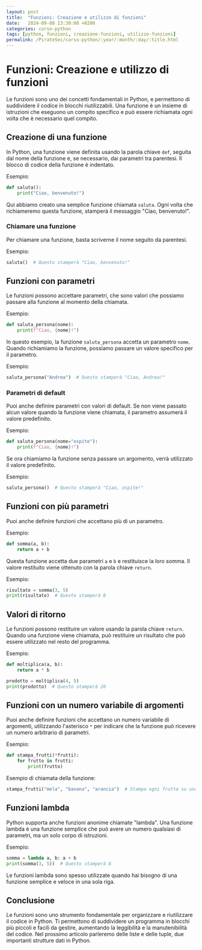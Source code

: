 ```yaml
---
layout: post
title:  "Funzioni: Creazione e utilizzo di funzioni"
date:   2024-09-08 13:30:00 +0200
categories: corso-python
tags: [python, funzioni, creazione-funzioni, utilizzo-funzioni]
permalink: /PirateSec/corso-python/:year/:month/:day/:title.html
---
```


# Funzioni: Creazione e utilizzo di funzioni

Le funzioni sono uno dei concetti fondamentali in Python, e permettono di suddividere il codice in blocchi riutilizzabili. Una funzione è un insieme di istruzioni che eseguono un compito specifico e può essere richiamata ogni volta che è necessario quel compito.

## Creazione di una funzione

In Python, una funzione viene definita usando la parola chiave `def`, seguita dal nome della funzione e, se necessario, dai parametri tra parentesi. Il blocco di codice della funzione è indentato.

Esempio:
```python
def saluta():
    print("Ciao, benvenuto!")
```

Qui abbiamo creato una semplice funzione chiamata `saluta`. Ogni volta che richiameremo questa funzione, stamperà il messaggio "Ciao, benvenuto!".

### Chiamare una funzione

Per chiamare una funzione, basta scriverne il nome seguito da parentesi.

Esempio:
```python
saluta()  # Questo stamperà "Ciao, benvenuto!"
```

## Funzioni con parametri

Le funzioni possono accettare parametri, che sono valori che possiamo passare alla funzione al momento della chiamata.

Esempio:
```python
def saluta_persona(nome):
    print(f"Ciao, {nome}!")
```

In questo esempio, la funzione `saluta_persona` accetta un parametro `nome`. Quando richiamiamo la funzione, possiamo passare un valore specifico per il parametro.

Esempio:
```python
saluta_persona("Andrea")  # Questo stamperà "Ciao, Andrea!"
```

### Parametri di default

Puoi anche definire parametri con valori di default. Se non viene passato alcun valore quando la funzione viene chiamata, il parametro assumerà il valore predefinito.

Esempio:
```python
def saluta_persona(nome="ospite"):
    print(f"Ciao, {nome}!")
```

Se ora chiamiamo la funzione senza passare un argomento, verrà utilizzato il valore predefinito.

Esempio:
```python
saluta_persona()  # Questo stamperà "Ciao, ospite!"
```

## Funzioni con più parametri

Puoi anche definire funzioni che accettano più di un parametro.

Esempio:
```python
def somma(a, b):
    return a + b
```

Questa funzione accetta due parametri `a` e `b` e restituisce la loro somma. Il valore restituito viene ottenuto con la parola chiave `return`.

Esempio:
```python
risultato = somma(3, 5)
print(risultato)  # Questo stamperà 8
```

## Valori di ritorno

Le funzioni possono restituire un valore usando la parola chiave `return`. Quando una funzione viene chiamata, può restituire un risultato che può essere utilizzato nel resto del programma.

Esempio:
```python
def moltiplica(a, b):
    return a * b

prodotto = moltiplica(4, 5)
print(prodotto)  # Questo stamperà 20
```

## Funzioni con un numero variabile di argomenti

Puoi anche definire funzioni che accettano un numero variabile di argomenti, utilizzando l'asterisco `*` per indicare che la funzione può ricevere un numero arbitrario di parametri.

Esempio:
```python
def stampa_frutti(*frutti):
    for frutto in frutti:
        print(frutto)
```

Esempio di chiamata della funzione:
```python
stampa_frutti("mela", "banana", "arancia")  # Stampa ogni frutto su una nuova riga
```

## Funzioni lambda

Python supporta anche funzioni anonime chiamate "lambda". Una funzione lambda è una funzione semplice che può avere un numero qualsiasi di parametri, ma un solo corpo di istruzioni.

Esempio:
```python
somma = lambda a, b: a + b
print(somma(3, 5))  # Questo stamperà 8
```

Le funzioni lambda sono spesso utilizzate quando hai bisogno di una funzione semplice e veloce in una sola riga.

## Conclusione

Le funzioni sono uno strumento fondamentale per organizzare e riutilizzare il codice in Python. Ti permettono di suddividere un programma in blocchi più piccoli e facili da gestire, aumentando la leggibilità e la manutenibilità del codice. Nel prossimo articolo parleremo delle liste e delle tuple, due importanti strutture dati in Python.
